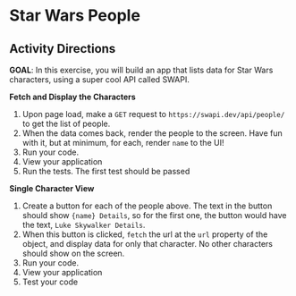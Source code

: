 # Star Wars People

## Activity Directions

**GOAL**: In this exercise, you will build an app that lists data for Star Wars characters, using a super cool API called SWAPI.

**Fetch and Display the Characters**

1. Upon page load, make a `GET` request to `https://swapi.dev/api/people/` to get the list of people.
2. When the data comes back, render the people to the screen. Have fun with it, but at minimum, for each, render `name` to the UI!
3. Run your code.
4. View your application
5. Run the tests. The first test should be passed

**Single Character View**

1. Create a button for each of the people above. The text in the button should show `{name} Details`, so for the first one, the button would have the text, `Luke Skywalker Details`.
2. When this button is clicked, `fetch` the url at the `url` property of the object, and display data for only that character. No other characters should show on the screen.
3. Run your code.
4. View your application
5. Test your code
